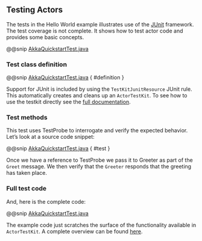 ## Testing Actors
 
The tests in the Hello World example illustrates use of the [JUnit](http://www.junit.org/) framework. The test coverage is not complete. 
It shows how to test actor code and provides some basic concepts. 

@@snip [AkkaQuickstartTest.java]($g8srctest$/java/$package$/AkkaQuickstartTest.java)

### Test class definition

@@snip [AkkaQuickstartTest.java]($g8srctest$/java/$package$/AkkaQuickstartTest.java) { #definition }

Support for JUnit is included by using the `TestKitJunitResource` JUnit rule. This automatically creates and cleans
up an `ActorTestKit`. To see how to use the testkit directly see the [full documentation](https://doc.akka.io/docs/akka/2.6/typed/testing-async.html).

### Test methods

This test uses TestProbe to interrogate and verify the expected behavior. Let’s look at a source code snippet:

@@snip [AkkaQuickstartTest.java]($g8srctest$/java/$package$/AkkaQuickstartTest.java) { #test }

Once we have a reference to TestProbe we pass it to Greeter as part of the `Greet` message. 
We then verify that the `Greeter` responds that the greeting has taken place.

### Full test code

And, here is the complete code:

@@snip [AkkaQuickstartTest.java]($g8srctest$/java/$package$/AkkaQuickstartTest.java)

The example code just scratches the surface of the functionality available in `ActorTestKit`. A complete overview can be found [here](http://doc.akka.io/docs/akka/2.6/java/testing.html).
 
